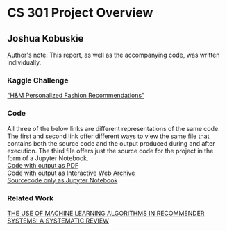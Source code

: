 # CS 301 Project Overview
## Joshua Kobuskie
Author's note: This report, as well as the accompanying code, was written individually.

### Kaggle Challenge
[“H&M Personalized Fashion Recommendations”](https://www.kaggle.com/c/h-and-m-personalized-fashion-recommendations)

### Code
All three of the below links are different representations of the same code. The first and second link offer different ways to view the same file that contains both the source code and the output produced during and after execution. The third file offers just the source code for the project in the form of a Jupyter Notebook.<br>
[Code with output as PDF](https://github.com/joshuakobuskie/CS301_Individual/blob/38d0f85d2a73e08821a76369385ad8b068a48901/code_with_output.webarchive.pdf)<br>
[Code with output as Interactive Web Archive](https://github.com/joshuakobuskie/CS301_Individual/blob/38d0f85d2a73e08821a76369385ad8b068a48901/code_with_output.webarchive)<br>
[Sourcecode only as Jupyter Notebook](https://github.com/joshuakobuskie/CS301_Individual/blob/38d0f85d2a73e08821a76369385ad8b068a48901/source_code_only.ipynb)<br>

### Related Work
[THE USE OF MACHINE LEARNING ALGORITHMS IN RECOMMENDER SYSTEMS: A SYSTEMATIC REVIEW](https://github.com/joshuakobuskie/CS301_Individual/blob/38d0f85d2a73e08821a76369385ad8b068a48901/IJRAR19K2241.pdf)
